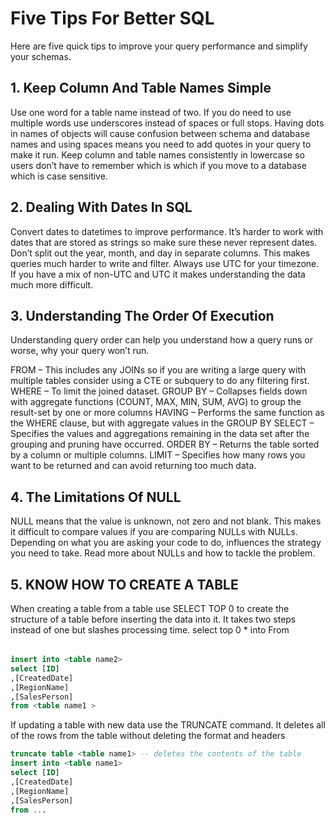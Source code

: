 # Five Tips For Better SQL
Here are five quick tips to improve your query performance and simplify your schemas.

## 1. Keep Column And Table Names Simple
Use one word for a table name instead of two.  If you do need to use multiple words use underscores instead of spaces or full stops.
Having dots in names of objects will cause confusion between schema and database names and using spaces means you need to add quotes in your query to make it run.
Keep column and table names consistently in lowercase so users don’t have to remember which is which if you move to a database which is case sensitive.


## 2. Dealing With Dates In SQL
Convert dates to datetimes to improve performance. It’s harder to work with dates that are stored as strings so make sure these never represent dates.
Don’t split out the year, month, and day in separate columns. This makes queries much harder to write and filter.
Always use UTC for your timezone.  If you have a mix of non-UTC and UTC it makes understanding the data much more difficult.


## 3. Understanding The Order Of Execution
Understanding query order can help you understand how a query runs or worse, why your query won’t run.

FROM – This includes any JOINs so if you are writing a large query with multiple tables consider using a CTE or subquery to do any filtering first.
WHERE – To limit the joined dataset.
GROUP BY – Collapses fields down with aggregate functions (COUNT, MAX, MIN, SUM, AVG) to group the result-set by one or more columns
HAVING – Performs the same function as the WHERE clause, but with aggregate values in the GROUP BY
SELECT – Specifies the values and aggregations remaining in the data set after the grouping and pruning have occurred.
ORDER BY – Returns the table sorted by a column or multiple columns.
LIMIT – Specifies how many rows you want to be returned and can avoid returning too much data.


## 4. The Limitations Of NULL
NULL means that the value is unknown, not zero and not blank.  This makes it difficult to compare values if you are comparing NULLs with NULLs.
Depending on what you are asking your code to do, influences the strategy you need to take.  Read more about NULLs and how to tackle the problem.


## 5. KNOW HOW TO CREATE A TABLE
When creating a table from a table use SELECT TOP 0 to create the structure of a table before inserting the data into it. It takes two steps instead of one but slashes processing time.
select top 0 * into <table name2>
From <table name1>

```sql
insert into <table name2>
select [ID]
,[CreatedDate]
,[RegionName]
,[SalesPerson]
from <table name1 >
 ```

If updating a table with new data use the TRUNCATE command. It deletes all of the rows from the table without deleting the format and headers

```sql
truncate table <table name1> -- deletes the contents of the table
insert into <table name1>
select [ID]
,[CreatedDate]
,[RegionName]
,[SalesPerson]
from ...
```
